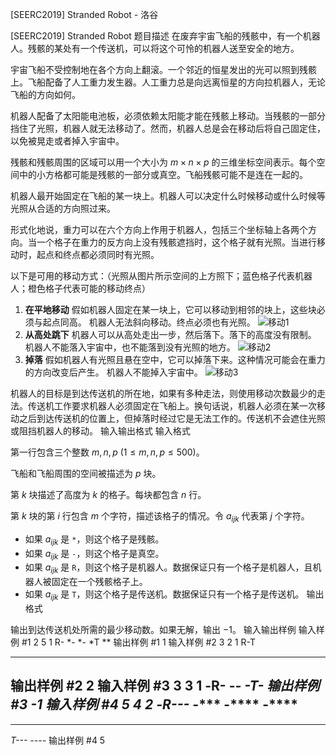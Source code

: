 



[SEERC2019] Stranded Robot - 洛谷














[SEERC2019] Stranded Robot
题目描述
在废弃宇宙飞船的残骸中，有一个机器人。残骸的某处有一个传送机，可以将这个可怜的机器人送至安全的地方。

宇宙飞船不受控制地在各个方向上翻滚。一个邻近的恒星发出的光可以照到残骸上。飞船配备了人工重力发生器。人工重力总是向远离恒星的方向拉机器人，无论飞船的方向如何。

机器人配备了太阳能电池板，必须依赖太阳能才能在残骸上移动。当残骸的一部分挡住了光照，机器人就无法移动了。然而，机器人总是会在移动后将自己固定住，以免被晃走或者掉入宇宙中。

残骸和残骸周围的区域可以用一个大小为 $m \times n \times p$ 的三维坐标空间表示。每个空间中的小方格都可能是残骸的一部分或真空。飞船残骸可能不是连在一起的。

机器人最开始固定在飞船的某一块上。机器人可以决定什么时候移动或什么时候等光照从合适的方向照过来。

形式化地说，重力可以在六个方向上作用于机器人，包括三个坐标轴上各两个方向。当一个格子在重力的反方向上没有残骸遮挡时，这个格子就有光照。当进行移动时，起点和终点都必须同时有光照。

以下是可用的移动方式：（光照从图片所示空间的上方照下；蓝色格子代表机器人；橙色格子代表可能的移动终点）

1. **在平地移动**
   假如机器人固定在某一块上，它可以移动到相邻的块上，这些块必须与起点同高。
   机器人无法斜向移动。终点必须也有光照。
   ![移动1](https://cdn.luogu.com.cn/upload/image_hosting/sf5pxkhr.png)
2. **从高处跳下**
   机器人可以从高处走出一步，然后落下。落下的高度没有限制。
   机器人不能落入宇宙中，也不能落到没有光照的地方。
   ![移动2](https://cdn.luogu.com.cn/upload/image_hosting/8jwv3v8y.png)
3. **掉落**
   假如机器人有光照且悬在空中，它可以掉落下来。这种情况可能会在重力的方向改变后产生。
   机器人不能掉入宇宙中。
   ![移动3](https://cdn.luogu.com.cn/upload/image_hosting/8ei3yfks.png)

机器人的目标是到达传送机的所在地，如果有多种走法，则使用移动次数最少的走法。传送机工作要求机器人必须固定在飞船上。换句话说，机器人必须在某一次移动之后到达传送机的位置上，但掉落时经过它是无法工作的。传送机不会遮住光照或阻挡机器人的移动。
输入输出格式
输入格式

第一行包含三个整数 $m, n, p \ (1 \leq m, n, p \leq 500)$。

飞船和飞船周围的空间被描述为 $p$ 块。

第 $k$ 块描述了高度为 $k$ 的格子。每块都包含 $n$ 行。

第 $k$ 块的第 $i$ 行包含 $m$ 个字符，描述该格子的情况。令 $a_{ijk}$ 代表第 $j$ 个字符。

- 如果 $a_{ijk}$ 是 `*`，则这个格子是残骸。
- 如果 $a_{ijk}$ 是 `-`，则这个格子是真空。
- 如果 $a_{ijk}$ 是 `R`，则这个格子是机器人。数据保证只有一个格子是机器人，且机器人被固定在一个残骸格子上。
- 如果 $a_{ijk}$ 是 `T`，则这个格子是传送机。数据保证只有一个格子是传送机。
输出格式

输出到达传送机处所需的最少移动数。如果无解，输出 $-1$。
输入输出样例
输入样例 #1
2 5 1
R-
*-
*-
*T
**
输出样例 #1
1
输入样例 #2
3 2 1
R-T
***
输出样例 #2
2
输入样例 #3
3 3 1
-R-
-*-
-T-
输出样例 #3
-1
输入样例 #4
5 4 2
-R---
-****
-****
-****
-----
-----
*T---
----*
输出样例 #4
5






